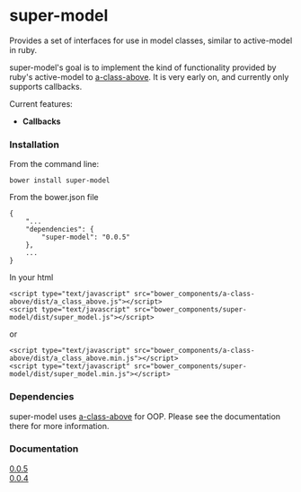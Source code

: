 # super-model

Provides a set of interfaces for use in model classes, similar to active-model in ruby.

super-model's goal is to implement the kind of functionality provided by ruby's active-model to
[a-class-above](https://github.com/pedago/a-class-above).  It is very early on, and currently
only supports callbacks. 

Current features:

 * **Callbacks**

### Installation

From the command line:
    
    bower install super-model

From the bower.json file
    
    {
	    "...
	    "dependencies": {
	        "super-model": "0.0.5"
	    },
		...
	}
	
In your html

	<script type="text/javascript" src="bower_components/a-class-above/dist/a_class_above.js"></script>
    <script type="text/javascript" src="bower_components/super-model/dist/super_model.js"></script>
or

	<script type="text/javascript" src="bower_components/a-class-above/dist/a_class_above.min.js"></script>
    <script type="text/javascript" src="bower_components/super-model/dist/super_model.min.js"></script>

### Dependencies

super-model uses [a-class-above](https://github.com/pedago/a-class-above) for OOP.  Please see the documentation
there for more information.

### Documentation

[0.0.5](http://www.pedago.com/super-model/docs/0.0.5)  
[0.0.4](http://www.pedago.com/super-model/docs/0.0.4)  
